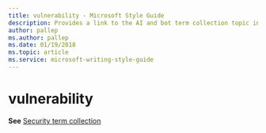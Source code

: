 ```yaml
---
title: vulnerability - Microsoft Style Guide
description: Provides a link to the AI and bot term collection topic in place of describing how to implement the term 'vulnerability' in Microsoft content.
author: pallep
ms.author: pallep
ms.date: 01/19/2018
ms.topic: article
ms.service: microsoft-writing-style-guide
---
```


# vulnerability

**See** [Security term collection](~/a-z-word-list-term-collections/term-collections/security-terms.md)
